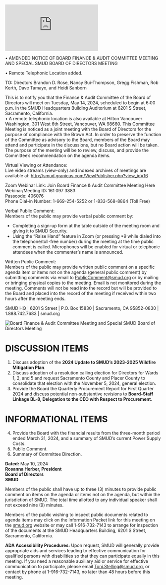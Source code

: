 <!-- Page 1 -->
![SMUD Notice](https://smud.granicus.com/ViewPublisher.php?view_id=16)

• AMENDED NOTICE OF BOARD FINANCE & AUDIT COMMITTEE MEETING AND SPECIAL SMUD BOARD OF DIRECTORS MEETING

• Remote Telephonic Location added.

TO: Directors Brandon D. Rose, Nancy Bui-Thompson, Gregg Fishman, Rob Kerth, Dave Tamayo, and Heidi Sanborn

This is to notify you that the Finance & Audit Committee of the Board of Directors will meet on Tuesday, May 14, 2024, scheduled to begin at 6:00 p.m. in the SMUD Headquarters Building Auditorium at 6201 S Street, Sacramento, California.  
• A remote telephonic location is also available at Hilton Vancouver Washington, 301 West 6th Street, Vancouver, WA 98660. This Committee Meeting is noticed as a joint meeting with the Board of Directors for the purpose of compliance with the Brown Act. In order to preserve the function of the Committee as advisory to the Board, members of the Board may attend and participate in the discussions, but no Board action will be taken. The purpose of the meeting will be to review, discuss, and provide the Committee’s recommendation on the agenda items.

Virtual Viewing or Attendance:  
Live video streams (view-only) and indexed archives of meetings are available at: http://smud.granicus.com/ViewPublisher.php?view_id=16

Zoom Webinar Link: Join Board Finance & Audit Committee Meeting Here  
Webinar/Meeting ID: 161 097 3883  
Passcode: 406076  
Phone Dial-in Number: 1-669-254-5252 or 1-833-568-8864 (Toll Free)

Verbal Public Comment:  
Members of the public may provide verbal public comment by:  
- Completing a sign-up form at the table outside of the meeting room and giving it to SMUD Security.  
- Using the “Raise Hand” feature in Zoom (or pressing *9 while dialed into the telephone/toll-free number) during the meeting at the time public comment is called. Microphones will be enabled for virtual or telephonic attendees when the commenter’s name is announced.

Written Public Comment:  
Members of the public may provide written public comment on a specific agenda item or items not on the agenda (general public comment) by submitting comments via email to PublicComment@smud.org or by mailing or bringing physical copies to the meeting. Email is not monitored during the meeting. Comments will not be read into the record but will be provided to the Board and placed into the record of the meeting if received within two hours after the meeting ends.

SMUD HQ | 6201 S Street | P.O. Box 15830 | Sacramento, CA 95852-0830 | 1.888.742.7683 | smud.org
<!-- Page 2 -->
![Board Finance & Audit Committee Meeting and Special SMUD Board of Directors Meeting](https://smud.org)

# DISCUSSION ITEMS
1. Discuss adoption of the **2024 Update to SMUD’s 2023-2025 Wildfire Mitigation Plan**.
2. Discuss adoption of a resolution calling election for Directors for Wards 1, 2, and 5 and request Sacramento County and Placer County to consolidate that election with the November 5, 2024, general election.
3. Provide the Board the Quarterly Procurement Report for First Quarter 2024 and discuss potential non-substantive revisions to **Board-Staff Linkage BL-8, Delegation to the CEO with Respect to Procurement**.

# INFORMATIONAL ITEMS
4. Provide the Board with the financial results from the three-month period ended March 31, 2024, and a summary of SMUD’s current Power Supply Costs.
5. Public Comment.
6. Summary of Committee Direction.

**Dated:** May 10, 2024  
**Rosanna Herber, President**  
**Board of Directors**  
**SMUD**

Members of the public shall have up to three (3) minutes to provide public comment on items on the agenda or items not on the agenda, but within the jurisdiction of SMUD. The total time allotted to any individual speaker shall not exceed nine (9) minutes.

Members of the public wishing to inspect public documents related to agenda items may click on the Information Packet link for this meeting on the [smud.org](https://smud.org) website or may call 1-916-732-7143 to arrange for inspection of the documents at the SMUD Headquarters Building, 6201 S Street, Sacramento, California.

**ADA Accessibility Procedures:** Upon request, SMUD will generally provide appropriate aids and services leading to effective communication for qualified persons with disabilities so that they can participate equally in this meeting. If you need a reasonable auxiliary aid or service for effective communication to participate, please email Toni.Stelling@smud.org, or contact by phone at 1-916-732-7143, no later than 48 hours before this meeting.
